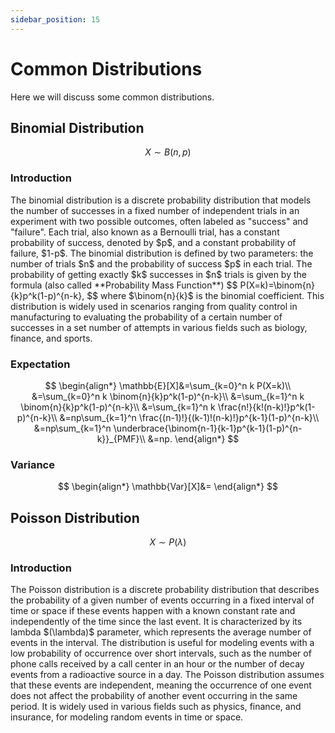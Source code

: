 ```yaml
---
sidebar_position: 15
---
```

# Common Distributions

Here we will discuss some common distributions.

## Binomial Distribution

$$
X \sim B(n,p)
$$

### Introduction
<div style={{ textAlign: 'justify' }}>
The binomial distribution is a discrete probability distribution that models the number of successes in a fixed number of independent trials in an experiment with two possible outcomes, often labeled as "success" and "failure". Each trial, also known as a Bernoulli trial, has a constant probability of success, denoted by $p$, and a constant probability of failure, $1-p$. The binomial distribution is defined by two parameters: the number of trials $n$ and the probability of success $p$ in each trial. The probability of getting exactly $k$ successes in $n$ trials is given by the formula (also called **Probability Mass Function**)
$$
P(X=k)=\binom{n}{k}p^k(1-p)^{n-k},
$$
where $\binom{n}{k}$ is the binomial coefficient. This distribution is widely used in scenarios ranging from quality control in manufacturing to evaluating the probability of a certain number of successes in a set number of attempts in various fields such as biology, finance, and sports.
</div>

### Expectation

$$
\begin{align*}
    \mathbb{E}[X]&=\sum_{k=0}^n k P(X=k)\\
    &=\sum_{k=0}^n k \binom{n}{k}p^k(1-p)^{n-k}\\
    &=\sum_{k=1}^n k \binom{n}{k}p^k(1-p)^{n-k}\\
    &=\sum_{k=1}^n k \frac{n!}{k!(n-k)!}p^k(1-p)^{n-k}\\
    &=np\sum_{k=1}^n \frac{(n-1)!}{(k-1)!(n-k)!}p^{k-1}(1-p)^{n-k}\\
    &=np\sum_{k=1}^n \underbrace{\binom{n-1}{k-1}p^{k-1}(1-p)^{n-k}}_{PMF}\\
    &=np.
\end{align*}
$$

### Variance

$$
\begin{align*}
    \mathbb{Var}[X]&=
\end{align*}
$$

## Poisson Distribution

$$
X \sim P(\lambda)
$$

### Introduction

<div style={{ textAlign: 'justify' }}>
The Poisson distribution is a discrete probability distribution that describes the probability of a given number of events occurring in a fixed interval of time or space if these events happen with a known constant rate and independently of the time since the last event. It is characterized by its lambda $(\lambda)$ parameter, which represents the average number of events in the interval. The distribution is useful for modeling events with a low probability of occurrence over short intervals, such as the number of phone calls received by a call center in an hour or the number of decay events from a radioactive source in a day. The Poisson distribution assumes that these events are independent, meaning the occurrence of one event does not affect the probability of another event occurring in the same period. It is widely used in various fields such as physics, finance, and insurance, for modeling random events in time or space.
</div>